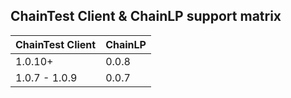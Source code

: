 ## ChainTest Client & ChainLP support matrix

| ChainTest Client  | ChainLP       |
| ----------------- | ------------- |
| 1.0.10+           | 0.0.8         |
| 1.0.7 - 1.0.9     | 0.0.7         |
